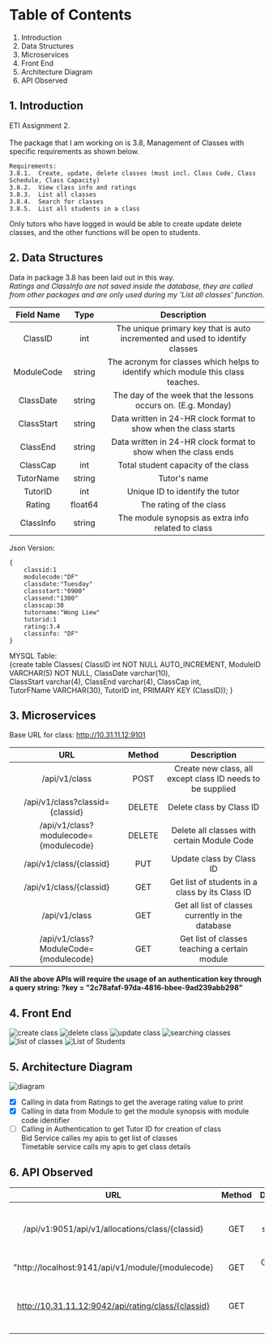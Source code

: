 # Table of Contents
1. Introduction
2. Data Structures
3. Microservices
4. Front End
5. Architecture Diagram
6. API Observed


## 1. Introduction
ETI Assignment 2. <br></br>
The package that I am working on is 3.8, Management of Classes with specific requirements as shown below.
```
Requirements:
3.8.1.	Create, update, delete classes (must incl. Class Code, Class Schedule, Class Capacity)
3.8.2.	View class info and ratings
3.8.3.	List all classes
3.8.4.	Search for classes
3.8.5.	List all students in a class
```
Only tutors who have logged in would be able to create update delete classes, and the other functions will be open to students.

## 2. Data Structures
Data in package 3.8 has been laid out in this way.</br> *Ratings and ClassInfo are not saved inside the database, they are called from other packages and are only used during my 'List all classes' function.*

| Field Name | Type  | Description  |
| :--------: | :---: | :----------: |
| ClassID | int | The unique primary key that is auto incremented and used to identify classes |
| ModuleCode | string | The acronym for classes which helps to identify which module this class teaches. |
| ClassDate | string | The day of the week that the lessons occurs on. (E.g. Monday) |
| ClassStart | string | Data written in 24-HR clock format to show when the class starts |
| ClassEnd | string | Data written in 24-HR clock format to show when the class ends |
| ClassCap | int | Total student capacity of the class |
| TutorName | string | Tutor's name |
| TutorID | int | Unique ID to identify the tutor |
| Rating | float64 | The rating of the class |
| ClassInfo | string | The module synopsis as extra info related to class |

Json Version:
```
{
	classid:1
	modulecode:"DF"
	classdate:"Tuesday"
	classstart:"0900"
	classend:"1300"
	classcap:30
	tutorname:"Wong Liew"
	tutorid:1
	rating:3.4
	classinfo: "DF"
}
```
MYSQL Table:</br>
{create table Classes(
	ClassID int NOT NULL AUTO_INCREMENT, 
	ModuleID VARCHAR(5) NOT NULL,
	ClassDate varchar(10),  
	ClassStart  varchar(4), 
	ClassEnd varchar(4),
    ClassCap int,  
	TutorFName VARCHAR(30),
    TutorID int,
    PRIMARY KEY (ClassID));
}
## 3. Microservices 
Base URL for class: http://10.31.11.12:9101

| URL | Method  | Description  |
| :--------: | :---: | :----------: |
| /api/v1/class | POST | Create new class, all except class ID needs to be supplied |
| /api/v1/class?classid={classid} | DELETE | Delete class by Class ID |
| /api/v1/class?modulecode={modulecode} | DELETE | Delete all classes with certain Module Code |
| /api/v1/class/{classid} | PUT | Update class by Class ID |
| /api/v1/class/{classid} | GET | Get list of students in a class by its Class ID |
| /api/v1/class | GET | Get all list of classes currently in the database |
| /api/v1/class?ModuleCode={modulecode} | GET | Get list of classes teaching a certain module |

**All the above APIs will require the usage of an authentication key through a query string: ?key = "2c78afaf-97da-4816-bbee-9ad239abb298"**

## 4. Front End

![create class](https://user-images.githubusercontent.com/60087854/152891452-74cc4bd1-b84e-40b5-b92a-9539a5dec4c0.png)
![delete class](https://user-images.githubusercontent.com/60087854/152891470-a2b59d34-19cb-4390-b607-a2e5d44709b5.png)
![update class](https://user-images.githubusercontent.com/60087854/152895345-85f3f6d4-6c93-4e0c-b41c-3be60b1065ee.png)
![searching classes](https://user-images.githubusercontent.com/60087854/152895371-39effcf3-239d-4e35-9707-2218f9274706.png)
![list of classes](https://user-images.githubusercontent.com/60087854/152895397-b6bc1ba0-31d6-4106-8570-3f4d3e1176ea.png)
![List of Students](https://user-images.githubusercontent.com/60087854/152891438-d5eba434-c044-4e5b-92b4-3279e729dbaa.png)

## 5. Architecture Diagram
![diagram](https://user-images.githubusercontent.com/60087854/152892550-046c6331-1c45-4ac4-8b22-047ee2a2bec7.png)
- [x] Calling in data from Ratings to get the average rating value to print </br>
- [x] Calling in data from Module to get the module synopsis with module code identifier </br>
- [ ] Calling in Authentication to get Tutor ID for creation of class</br>
Bid Service calles my apis to get list of classes </br>
Timetable service calls my apis to get class details

## 6. API Observed

| URL | Method  | Description  |
| :--------: | :---: | :----------: |
| /api/v1:9051/api/v1/allocations/class/{classid} | GET | Getting a list of students in a certain class |
| "http://localhost:9141/api/v1/module/{modulecode} | GET | Get module synopsis |
| http://10.31.11.12:9042/api/rating/class/{classid} | GET | Get all list of ratings for a certain class |
